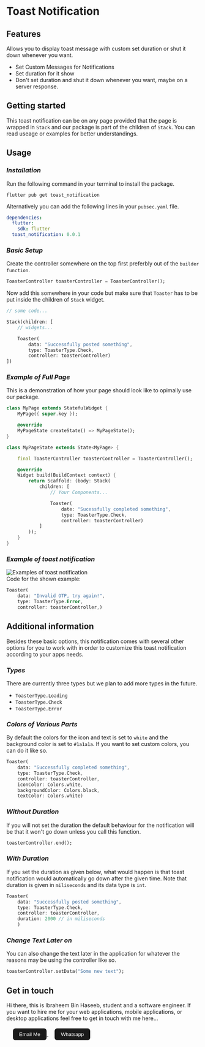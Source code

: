 # Toast Notification

## Features

Allows you to display toast message with custom set duration or shut it down whenever you want.

- Set Custom Messages for Notifications
- Set duration for it show
- Don't set duration and shut it down whenever you want, maybe on a server response.

## Getting started

This toast notification can be on any page provided that the page is wrapped in `Stack` and our package is part of the children of `Stack`. You can read useage or examples for better understandings.

## Usage

### _Installation_

Run the following command in your terminal to install the package.

```shell
flutter pub get toast_notification
```

Alternatively you can add the following lines in your `pubsec.yaml` file.

```yaml
dependencies:
  flutter:
    sdk: flutter
  toast_notification: 0.0.1
```

### _Basic Setup_

Create the controller somewhere on the top first preferbly out of the `builder function`.

```dart
ToasterController toasterController = ToasterController();
```

Now add this somewhere in your code but make sure that `Toaster` has to be put inside the children of `Stack` widget.

```dart
// some code...

Stack(children: [
    // widgets...

    Toaster(
        data: "Successfully posted something",
        type: ToasterType.Check,
        controller: toasterController)
])
```

### _Example of Full Page_

This is a demonstration of how your page should look like to opimally use our package.

```dart
class MyPage extends StatefulWidget {
    MyPage({ super.key });

    @override
    MyPageState createState() => MyPageState();
}

class MyPageState extends State<MyPage> {

    final ToasterController toasterController = ToasterController();

    @override
    Widget build(BuildContext context) {
        return Scaffold: (body: Stack(
            children: [
                // Your Components...

                Toaster(
                    date: "Sucessfully completed something",
                    type: ToasterType.Check,
                    controller: toasterController)
            ]
        ));
    }
}
```

### _Example of toast notification_

![Examples of toast notification](gifs/toasterGif.gif)
<br />
Code for the shown example:

```dart
Toaster(
    data: "Invalid OTP, try again!",
    type: ToasterType.Error,
    controller: toasterController,)
```

## Additional information

Besides these basic options, this notification comes with several other options for you to work with in order to customize this toast notification according to your apps needs.

### _Types_

There are currently three types but we plan to add more types in the future.

- `ToasterType.Loading`
- `ToasterType.Check`
- `ToasterType.Error`

### _Colors of Various Parts_

By default the colors for the icon and text is set to `white` and the background color is set to `#1a1a1a`. If you want to set custom colors, you can do it like so.

```dart
Toaster(
    data: "Successfully completed something",
    type: ToasterType.Check,
    controller: toasterController,
    iconColor: Colors.white,
    backgroundColor: Colors.black,
    textColor: Colors.white)
```

### _Without Duration_

If you will not set the duration the default behaviour for the notification will be that it won't go down unless you call this function.

```dart
toasterController.end();
```

### _With Duration_

If you set the duration as given below, what would happen is that toast notification would automatically go down after the given time. Note that duration is given in `miliseconds` and its data type is `int`.

```dart
Toaster(
    data: "Successfully posted something",
    type: ToasterType.Check,
    controller: toasterController,
    duration: 2000 // in miliseconds
    )
```

### _Change Text Later on_

You can also change the text later in the application for whatever the reasons may be using the controller like so.

```dart
toasterController.setData("Some new text");
```

## Get in touch

Hi there, this is Ibraheem Bin Haseeb, student and a software engineer. If you want to hire me for your web applications, mobile applications, or desktop applications feel free to get in touch with me here...
<br />
<br />
<a style="margin: 1rem;" href="mailto:ibraheemhaseeb7@gmail.com">
<button style="background-color: #1a1a1a; color: white; padding: 0.5rem 1rem; cursor: pointer; border-radius: 8px; border: 1px solid white">Email Me</button>
</a>
<a href="https://wa.me/923334574770">
<button style="background-color: #1a1a1a; color: white; padding: 0.5rem 1rem; cursor: pointer; border-radius: 8px; border: 1px solid white">Whatsapp</button>
</a>
